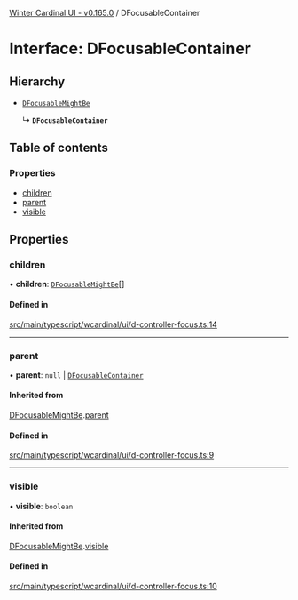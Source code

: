 [Winter Cardinal UI - v0.165.0](../index.md) / DFocusableContainer

# Interface: DFocusableContainer

## Hierarchy

- [`DFocusableMightBe`](DFocusableMightBe.md)

  ↳ **`DFocusableContainer`**

## Table of contents

### Properties

- [children](DFocusableContainer.md#children)
- [parent](DFocusableContainer.md#parent)
- [visible](DFocusableContainer.md#visible)

## Properties

### children

• **children**: [`DFocusableMightBe`](DFocusableMightBe.md)[]

#### Defined in

[src/main/typescript/wcardinal/ui/d-controller-focus.ts:14](https://github.com/winter-cardinal/winter-cardinal-ui/blob/v0.165.0/src/main/typescript/wcardinal/ui/d-controller-focus.ts#L14)

___

### parent

• **parent**: ``null`` \| [`DFocusableContainer`](DFocusableContainer.md)

#### Inherited from

[DFocusableMightBe](DFocusableMightBe.md).[parent](DFocusableMightBe.md#parent)

#### Defined in

[src/main/typescript/wcardinal/ui/d-controller-focus.ts:9](https://github.com/winter-cardinal/winter-cardinal-ui/blob/v0.165.0/src/main/typescript/wcardinal/ui/d-controller-focus.ts#L9)

___

### visible

• **visible**: `boolean`

#### Inherited from

[DFocusableMightBe](DFocusableMightBe.md).[visible](DFocusableMightBe.md#visible)

#### Defined in

[src/main/typescript/wcardinal/ui/d-controller-focus.ts:10](https://github.com/winter-cardinal/winter-cardinal-ui/blob/v0.165.0/src/main/typescript/wcardinal/ui/d-controller-focus.ts#L10)
